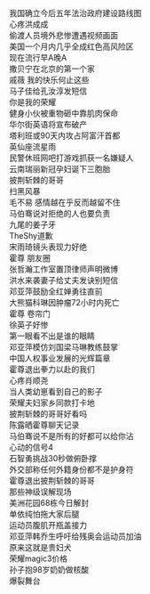 我国确立今后五年法治政府建设路线图  
心疼洪成成  
偷渡人员境外悲惨遭遇视频画面  
美国一个月内几乎全成红色高风险区  
现在流行早A晚A  
撒贝宁在北京的第一个家  
戚薇 我的快乐何止这些  
马子佳给孔汝淳发短信  
你是我的荣耀  
健身小伙被重物砸中靠肌肉保命  
华尔街英语将宣布破产  
塔利班或90天内攻占阿富汗首都  
英仙座流星雨  
民警休班网吧打游戏抓获一名嫌疑人  
云南瑞丽新冠孕妇诞下三胞胎  
披荆斩棘的哥哥  
扫黑风暴  
毛不易 感情越在乎反而越留不住  
马伯骞说对拒绝的人也要负责  
九尾的姜子牙  
TheShy道歉  
宋雨琦镜头表现力好绝  
霍尊 朋友圈  
张哲瀚工作室置顶律师声明微博  
洪水来袭妻子给丈夫发诀别短信  
邓亚萍鼓励全红婵勇往直前  
大熊猫科琳因肿瘤72小时内死亡  
霍尊 卷帘门  
徐英子好惨  
第一眼看不出是谁的眼睛  
邓亚萍模仿刘国梁马琳教练鼓掌  
中国人权事业发展的光辉篇章  
霍尊退出拳力以赴的我们  
心疼肖顺尧  
当人类幼崽看到自己的影子  
荣耀夫妇家乡同款打卡地  
披荆斩棘的哥哥好看吗  
陈露晒霍尊聊天记录  
马伯骞说不是所有的好都可以给你沾  
心动的信号4  
石智勇挑战30秒做俯卧撑  
外交部称任何外籍身份都不是护身符  
霍尊退出披荆斩棘的哥哥  
那些神级误解现场  
美洲花园68栋今日解封  
单依纯怕拖大家后腿  
运动员腹肌开瓶盖接力  
邓亚萍韩乔生呼吁给残奥会运动员加油  
原来这就是贵妇犬  
荣耀magic3价格  
孙子抱98岁奶奶做核酸  
爆裂舞台  
